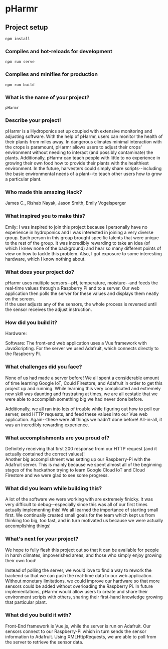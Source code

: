# pHarmr

## Project setup
```
npm install
```

### Compiles and hot-reloads for development
```
npm run serve
```

### Compiles and minifies for production
```
npm run build
```
### What is the name of your project?
```
pHarmr
```

### Describe your project!
pHarmr is a Hydroponics set up coupled with extensive monitoring and adjusting software.  With the help of pHarmr, users can monitor the health of their plants from miles away.  In dangerous climates minimal interaction with the crops is paramount, pHarmr allows users to adjust their crops' environment without needing to interact (and possibly contaminate) the plants.  Additionally, pHarmr can teach people with little to no experience in growing their own food how to provide their plants with the healthiest environment.  In the future, harvesters could simply share scripts--including the basic environmental needs of a plant--to teach other users how to grow a particular plant.

### Who made this amazing Hack?
James C., Rishab Nayak, Jason Smith, Emily Vogelsperger

### What inspired you to make this?
Emily: I was inspired to join this project because I personally have no experience in hydroponics and I was interested in joining a very diverse group.  Each person in this group brought specific talents that were unique to the rest of the group.  It was incredibly rewarding to take an idea (of which I knew none of the background) and hear so many different points of view on how to tackle this problem.  Also, I got exposure to some interesting hardware, which I know nothing about.

### What does your project do?
pHarmr uses multiple sensors--pH, temperature, moisture--and feeds the real-time values through a Raspberry Pi
and to a server.  Our web application then polls the server for these values and displays them neatly on the screen.  
If the user adjusts any of the sensors, the whole process is reversed until the sensor receives the adjust instruction.

### How did you build it?
Hardware:

Software: The front-end web application uses a Vue framework with JavaScripting.  For the server we used Adafruit,
which connects directly to the Raspberry Pi.

### What challenges did you face?
None of us had made a server before!  We all spent a considerable amount of time learning Google IoT, Could Firestore,
and Adafruit in order to get this project up and running.  While learning this very complicated and extremely new skill
was daunting and frustrating at times, we are all ecstatic that we were able to accomplish something big we had never
done before.

Additionally, we all ran into lots of trouble while figuring out how to poll our server, send HTTP requests, and feed
these values into our Vue web application.  Again--these were all things we hadn't done before!  All-in-all, it was
an incredibly rewarding experience.

### What accomplishments are you proud of?
Definitely receiving that first 200 response from our HTTP request (and it actually contained the correct values)!  
Another big accomplishment was setting up our Raspberry-Pi with the Adafruit server.  This is mainly because we spent
almost all of the beginning stages of the hackathon trying to learn Google Cloud IoT and Cloud Firestore and we were
glad to see some progress.

### What did you learn while building this?
A lot of the software we were working with are extremely finicky.  It was very difficult to debug--especially since this
was all of our first times actually implementing this!  We all learned the importance of starting small first.  We
continually created small goals for the team which kept us from thinking too big, too fast, and in turn motivated us
because we were actually accomplishing things!

### What's next for your project?
We hope to fully flesh this project out so that it can be available for people in harsh climates, impoverished areas,
and those who simply enjoy growing their own food!

Instead of polling the server, we would love to find a way to rework the backend so that we can push the real-time data
to our web application.  Without monetary limitations, we could improve our hardware so that more sensors could be
added without overloading the Raspberry Pi.  In future implementations, pHarmr would allow users to create and share
their environment scripts with others, sharing their first-hand knowledge growing that particular plant.

### What did you build it with?
Front-End framework is Vue.js, while the server is run on Adafruit.  Our sensors connect to our Raspberry-Pi which in
turn sends the sensor information to Adafruit.  Using XMLHttpRequests, we are able to poll from the server to retrieve
the sensor data.
